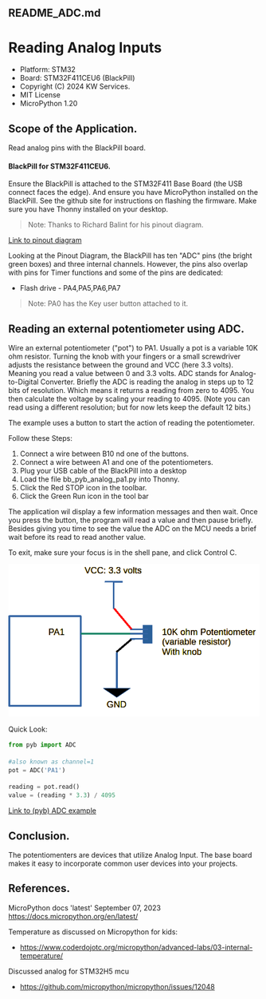 ## README_ADC.md
# Reading Analog Inputs

* Platform: STM32
* Board: STM32F411CEU6 (BlackPill)
* Copyright (C) 2024 KW Services.
* MIT License
* MicroPython 1.20

## Scope of the Application.

Read analog pins with the BlackPill board.


#### BlackPill for STM32F411CEU6.

Ensure the BlackPill is attached to the STM32F411 Base Board (the USB connect faces the edge).
And ensure you have MicroPython installed on the BlackPill.  See the github site for instructions
on flashing the firmware.  Make sure you have Thonny installed on your desktop.

> Note: Thanks to Richard Balint for his pinout diagram.

[Link to pinout diagram](images/STM32F4x1_PinoutDiagram_RichardBalint.png)

Looking at the Pinout Diagram, the BlackPill has ten "ADC" pins (the bright green boxes) and three internal channels.  However, the pins also overlap with pins for Timer functions and some of the pins are dedicated:
* Flash drive - PA4,PA5,PA6,PA7
> Note: PA0 has the Key user button attached to it.

## Reading an external potentiometer using ADC.
Wire an external potentiometer ("pot") to PA1. Usually a pot is a variable 10K ohm resistor. Turning the knob with your fingers or a small screwdriver adjusts the resistance between the ground and VCC (here 3.3 volts).  Meaning you read a value between 0 and 3.3 volts.  ADC stands for Analog-to-Digital Converter. Briefly the ADC is reading the analog in steps up to 12 bits of resolution. Which means it returns a reading from zero to 4095. You then calculate the voltage by scaling your reading to 4095. (Note you can read using a different resolution; but for now lets keep the default 12 bits.)

The example uses a button to start the action of reading the potentiometer.

Follow these Steps:
1) Connect a wire between B10 nd one of the buttons.
2) Connect a wire between A1 and one of the potentiometers.
3) Plug your USB cable of the BlackPill into a desktop
4) Load the file bb_pyb_analog_pa1.py into Thonny.
4) Click the Red STOP icon in the toolbar.
5) Click the Green Run icon in the tool bar

The application wil display a few information messages and then wait.
Once you press the button, the program will read a value and then pause briefly.
Besides giving you time to see the value the ADC on the MCU needs a brief wait before its read to read another value.

To exit, make sure your focus is in the shell pane, and click Control C.

![](images/Potentiometer.png)

Quick Look:
```python
from pyb import ADC

#also known as channel=1
pot = ADC('PA1')

reading = pot.read()
value = (reading * 3.3) / 4095
```

[Link to (pyb) ADC example](./pyb_analog_pa1.py)

## Conclusion.
The potentiomenters are devices that utilize Analog Input. The base board makes it easy to incorporate common user devices into your projects.

## References.

MicroPython docs 'latest' September 07, 2023
 https://docs.micropython.org/en/latest/

Temperature as discussed on Micropython for kids:
* https://www.coderdojotc.org/micropython/advanced-labs/03-internal-temperature/

Discussed analog for STM32H5 mcu 
* https://github.com/micropython/micropython/issues/12048
